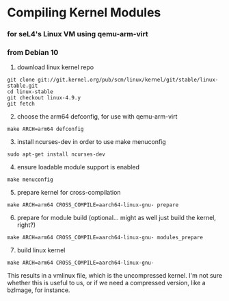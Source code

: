 # Compiling Kernel Modules
### for seL4's Linux VM using qemu-arm-virt
### from Debian 10

1. download linux kernel repo
```
git clone git://git.kernel.org/pub/scm/linux/kernel/git/stable/linux-stable.git
cd linux-stable
git checkout linux-4.9.y
git fetch
```

2. choose the arm64 defconfig, for use with qemu-arm-virt
```
make ARCH=arm64 defconfig
```

3. install ncurses-dev in order to use make menuconfig
```
sudo apt-get install ncurses-dev
```

4. ensure loadable module support is enabled
```
make menuconfig
```

5. prepare kernel for cross-compilation
```
make ARCH=arm64 CROSS_COMPILE=aarch64-linux-gnu- prepare
```

6. prepare for module build (optional... might as well just build the kernel, right?)
```
make ARCH=arm64 CROSS_COMPILE=aarch64-linux-gnu- modules_prepare
```

7. build linux kernel
```
make ARCH=arm64 CROSS_COMPILE=aarch64-linux-gnu- 
```

This results in a vmlinux file, which is the uncompressed kernel. I'm not sure whether this is useful to us, or if we need a compressed version, like a bzImage, for instance.


